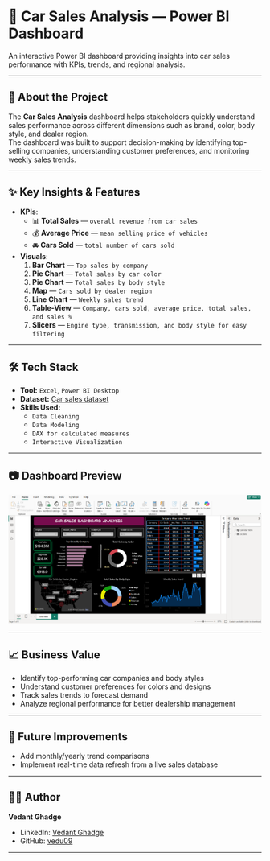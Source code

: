 # 🚗 Car Sales Analysis — Power BI Dashboard
 
An interactive Power BI dashboard providing insights into car sales performance with KPIs, trends, and regional analysis.

---

## 📖 About the Project
The **Car Sales Analysis** dashboard helps stakeholders quickly understand sales performance across different dimensions such as brand, color, body style, and dealer region.  
The dashboard was built to support decision-making by identifying top-selling companies, understanding customer preferences, and monitoring weekly sales trends.

---

## ✨ Key Insights & Features
- **KPIs**:
  - 📊 **Total Sales** — `overall revenue from car sales`
  - 💰 **Average Price** — `mean selling price of vehicles`
  - 🚘 **Cars Sold** — `total number of cars sold`
- **Visuals**:
  1. **Bar Chart** — `Top sales by company`  
  2. **Pie Chart** — `Total sales by car color`  
  3. **Pie Chart** — `Total sales by body style`  
  4. **Map** — `Cars sold by dealer region`  
  5. **Line Chart** — `Weekly sales trend`  
  6. **Table-View** — `Company, cars sold, average price, total sales, and sales %`  
  7. **Slicers** — `Engine type, transmission, and body style for easy filtering`

---

## 🛠 Tech Stack
- **Tool:** `Excel`, `Power BI Desktop`  
- **Dataset:** [Car sales dataset](https://github.com/vedu09/Car-Sales-Analysis/blob/main/car_data.csv) 
- **Skills Used:**  
  - `Data Cleaning`  
  - `Data Modeling`  
  - `DAX for calculated measures`  
  - `Interactive Visualization`

---

## 📷 Dashboard Preview

![Car Sales Dashboard](https://github.com/vedu09/Car-Sales-Analysis/blob/main/screenshots/Screenshot%202025-08-11%20184700.png)

---

## 📈 Business Value
- Identify top-performing car companies and body styles
- Understand customer preferences for colors and designs
- Track sales trends to forecast demand
- Analyze regional performance for better dealership management

---

## 🔮 Future Improvements
- Add monthly/yearly trend comparisons   
- Implement real-time data refresh from a live sales database

---

## 👨‍💻 Author
**Vedant Ghadge**  
- LinkedIn: [Vedant Ghadge](https://linkedin.com/in/vedant-ghadge)  
- GitHub: [vedu09](https://github.com/vedu09)  

---

